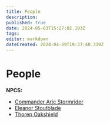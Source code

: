 ```yaml
---
title: People
description: 
published: true
date: 2024-05-03T15:27:02.193Z
tags: 
editor: markdown
dateCreated: 2024-04-29T19:37:40.319Z
---
```


# People

**NPCS:**
  - [Commander Aric Stormrider](/People/CommanderAricStormrider)
  - [Eleanor Stoutblade](/People/EleanorStoutblade)
  - [Thoren Oakshield](/People/ThorenOakshield)